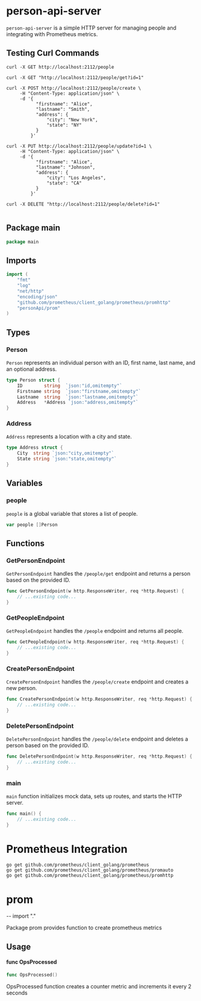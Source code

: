 # person-api-server

`person-api-server` is a simple HTTP server for managing people and integrating with Prometheus metrics.

## Testing Curl Commands
```
curl -X GET http://localhost:2112/people

curl -X GET "http://localhost:2112/people/get?id=1"

curl -X POST http://localhost:2112/people/create \
     -H "Content-Type: application/json" \
     -d '{
           "firstname": "Alice",
           "lastname": "Smith",
           "address": {
               "city": "New York",
               "state": "NY"
           }
         }'

curl -X PUT http://localhost:2112/people/update?id=1 \
     -H "Content-Type: application/json" \
     -d '{
           "firstname": "Alice",
           "lastname": "Johnson",
           "address": {
               "city": "Los Angeles",
               "state": "CA"
           }
         }'

curl -X DELETE "http://localhost:2112/people/delete?id=1"


```


## Package main

```go
package main
```

## Imports

```go
import (
    "fmt"
    "log"
    "net/http"
    "encoding/json"
    "github.com/prometheus/client_golang/prometheus/promhttp"
    "personApi/prom"
)
```

## Types

### Person

`Person` represents an individual person with an ID, first name, last name, and an optional address.

```go
type Person struct {
    ID        string  `json:"id,omitempty"`
    Firstname string  `json:"firstname,omitempty"`
    Lastname  string  `json:"lastname,omitempty"`
    Address   *Address `json:"address,omitempty"`
}
```

### Address

`Address` represents a location with a city and state.

```go
type Address struct {
    City  string `json:"city,omitempty"`
    State string `json:"state,omitempty"`
}
```

## Variables

### people

`people` is a global variable that stores a list of people.

```go
var people []Person
```

## Functions

### GetPersonEndpoint

`GetPersonEndpoint` handles the `/people/get` endpoint and returns a person based on the provided ID.

```go
func GetPersonEndpoint(w http.ResponseWriter, req *http.Request) {
    // ...existing code...
}
```

### GetPeopleEndpoint

`GetPeopleEndpoint` handles the `/people` endpoint and returns all people.

```go
func GetPeopleEndpoint(w http.ResponseWriter, req *http.Request) {
    // ...existing code...
}
```

### CreatePersonEndpoint

`CreatePersonEndpoint` handles the `/people/create` endpoint and creates a new person.

```go
func CreatePersonEndpoint(w http.ResponseWriter, req *http.Request) {
    // ...existing code...
}
```

### DeletePersonEndpoint

`DeletePersonEndpoint` handles the `/people/delete` endpoint and deletes a person based on the provided ID.

```go
func DeletePersonEndpoint(w http.ResponseWriter, req *http.Request) {
    // ...existing code...
}
```

### main

`main` function initializes mock data, sets up routes, and starts the HTTP server.

```go
func main() {
    // ...existing code...
}
```

# Prometheus Integration
```
go get github.com/prometheus/client_golang/prometheus
go get github.com/prometheus/client_golang/prometheus/promauto
go get github.com/prometheus/client_golang/prometheus/promhttp
```

# prom
--
    import "."

Package prom provides function to create prometheus metrics

## Usage

#### func  OpsProcessed

```go
func OpsProcessed()
```
OpsProcessed function creates a counter metric and increments it every 2
seconds
